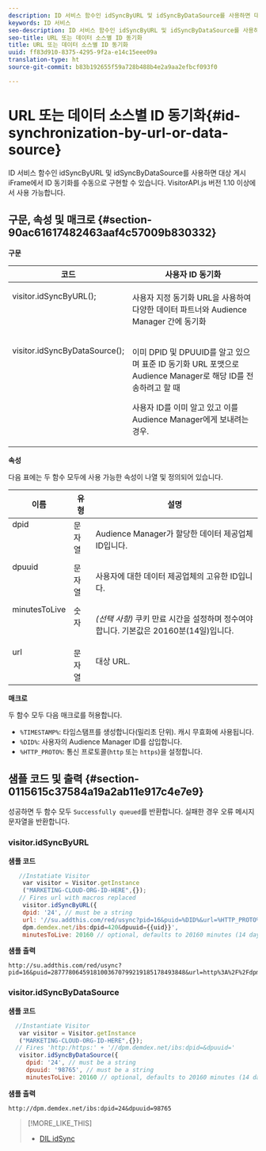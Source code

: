 ```yaml
---
description: ID 서비스 함수인 idSyncByURL 및 idSyncByDataSource를 사용하면 대상 게시 iFrame에서 ID 동기화를 수동으로 구현할 수 있습니다. VisitorAPI.js 버전 1.10 이상에서 사용 가능합니다.
keywords: ID 서비스
seo-description: ID 서비스 함수인 idSyncByURL 및 idSyncByDataSource를 사용하면 대상 게시 iFrame에서 ID 동기화를 수동으로 구현할 수 있습니다. VisitorAPI.js 버전 1.10 이상에서 사용 가능합니다.
seo-title: URL 또는 데이터 소스별 ID 동기화
title: URL 또는 데이터 소스별 ID 동기화
uuid: ff83d910-8375-4295-9f2a-e14c15eee09a
translation-type: ht
source-git-commit: b83b192655f59a728b488b4e2a9aa2efbcf093f0

---
```



# URL 또는 데이터 소스별 ID 동기화{#id-synchronization-by-url-or-data-source}

ID 서비스 함수인 idSyncByURL 및 idSyncByDataSource를 사용하면 대상 게시 iFrame에서 ID 동기화를 수동으로 구현할 수 있습니다. VisitorAPI.js 버전 1.10 이상에서 사용 가능합니다.

## 구문, 속성 및 매크로 {#section-90ac61617482463aaf4c57009b830332}

**구문**

<table id="table_ADC7501511914805A6A6B24B2DFEBA51"> 
 <thead> 
  <tr> 
   <th colname="col1" class="entry"> 코드 </th> 
   <th colname="col2" class="entry"> 사용자 ID 동기화 </th> 
  </tr> 
 </thead>
 <tbody> 
  <tr valign="top"> 
   <td colname="col1"> <p> <span class="codeph"> visitor.idSyncByURL(); </span> </p> </td> 
   <td colname="col2"> <p>사용자 지정 동기화 URL을 사용하여 다양한 데이터 파트너와 <span class="keyword">Audience Manager</span> 간에 동기화 </p> </td> 
  </tr> 
  <tr valign="top"> 
   <td colname="col1"> <p> <span class="codeph"> visitor.idSyncByDataSource(); </span> </p> </td> 
   <td colname="col2"> <p>이미 DPID 및 DPUUID를 알고 있으며 표준 ID 동기화 URL 포맷으로 <span class="keyword">Audience Manager</span>로 해당 ID를 전송하려고 할 때 </p> <p> 
     <draft-comment>
       사용자 ID를 이미 알고 있고 이를 Audience Manager에게 보내려는 경우. 
     </draft-comment> </p> </td> 
  </tr> 
 </tbody> 
</table>

**속성**

다음 표에는 두 함수 모두에 사용 가능한 속성이 나열 및 정의되어 있습니다.

<table id="table_5343BE784E694C67B09A0A8878CF8001"> 
 <thead> 
  <tr> 
   <th colname="col1" class="entry"> 이름 </th> 
   <th colname="col2" class="entry"> 유형 </th> 
   <th colname="col3" class="entry"> 설명 </th> 
  </tr> 
 </thead>
 <tbody> 
  <tr valign="top"> 
   <td colname="col1"> <span class="codeph"> dpid </span> </td> 
   <td colname="col2"> 문자열 </td> 
   <td colname="col3"> <p>Audience Manager가 할당한 데이터 제공업체 ID입니다. </p> </td> 
  </tr> 
  <tr valign="top"> 
   <td colname="col1"> <span class="codeph"> dpuuid </span> </td> 
   <td colname="col2"> 문자열 </td> 
   <td colname="col3"> <p>사용자에 대한 데이터 제공업체의 고유한 ID입니다. </p> </td> 
  </tr> 
  <tr valign="top"> 
   <td colname="col1"> <span class="codeph"> minutesToLive </span> </td> 
   <td colname="col2"> 숫자 </td> 
   <td colname="col3"> <p> <i>(선택 사항)</i> 쿠키 만료 시간을 설정하며 정수여야 합니다. 기본값은 20160분(14일)입니다. </p> </td> 
  </tr> 
  <tr valign="top"> 
   <td colname="col1"> <span class="codeph"> url </span> </td> 
   <td colname="col2"> 문자열 </td> 
   <td colname="col3"> <p>대상 URL. </p> </td> 
  </tr> 
 </tbody> 
</table>

**매크로**

두 함수 모두 다음 매크로를 허용합니다.

* `%TIMESTAMP%`: 타임스탬프를 생성합니다(밀리초 단위). 캐시 무효화에 사용됩니다.
* `%DID%`: 사용자의 Audience Manager ID를 삽입합니다.
* `%HTTP_PROTO%`: 통신 프로토콜(`http` 또는 `https`)을 설정합니다.

## 샘플 코드 및 출력 {#section-0115615c37584a19a2ab11e917c4e7e9}

성공하면 두 함수 모두 `Successfully queued`를 반환합니다. 실패한 경우 오류 메시지 문자열을 반환합니다.

### visitor.idSyncByURL

**샘플 코드**

```javascript
   //Instatiate Visitor
    var visitor = Visitor.getInstance
    ("MARKETING-CLOUD-ORG-ID-HERE",{}); 
   // Fires url with macros replaced 
    visitor.idSyncByURL({ 
    dpid: '24', // must be a string 
    url: '//su.addthis.com/red/usync?pid=16&puid=%DID%&url=%HTTP_PROTO%://
    dpm.demdex.net/ibs:dpid=420&dpuuid={{uid}}', 
    minutesToLive: 20160 // optional, defaults to 20160 minutes (14 days) });
```

**샘플 출력**

```
http://su.addthis.com/red/usync?pid=16&puid=28777806459181003670799219185178493848&url=http%3A%2F%2Fdpm.demdex.net%2Fibs%3Adpid%3D420%26dpuuid%3D%7B%7Buid%7D%7D
```

### visitor.idSyncByDataSource

**샘플 코드**

```javascript
  //Instantiate Visitor
   var visitor = Visitor.getInstance
   ("MARKETING-CLOUD-ORG-ID-HERE",{}); 
  // Fires 'http:/https:' + '//dpm.demdex.net/ibs:dpid=&dpuuid='
   visitor.idSyncByDataSource({ 
     dpid: '24', // must be a string
     dpuuid: '98765', // must be a string 
     minutesToLive: 20160 // optional, defaults to 20160 minutes (14 days) });
```

**샘플 출력**

```
http://dpm.demdex.net/ibs:dpid=24&dpuuid=98765
```

>[!MORE_LIKE_THIS]
>
>* [DIL idSync](https://docs.adobe.com/content/help/ko-KR/audience-manager/user-guide/dil-api/dil-instance-methods.html#idsync)

